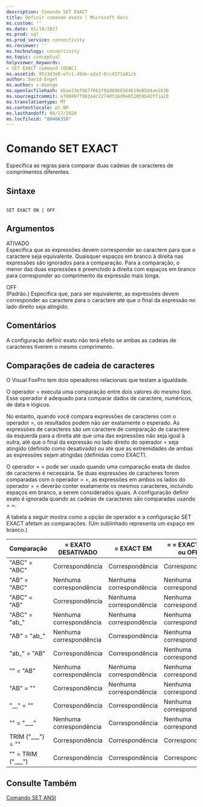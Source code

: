 ```yaml
---
description: Comando SET EXACT
title: Definir comando exato | Microsoft Docs
ms.custom: ''
ms.date: 01/19/2017
ms.prod: sql
ms.prod_service: connectivity
ms.reviewer: ''
ms.technology: connectivity
ms.topic: conceptual
helpviewer_keywords:
- SET EXACT command [ODBC]
ms.assetid: 9533d3e0-e7c1-49de-a3a3-0cc4373a91cb
author: David-Engel
ms.author: v-daenge
ms.openlocfilehash: 6bae23ef0677061f92d0466564619e85d4ae1630
ms.sourcegitcommit: e700497f962e4c2274df16d9e651059b42ff1a10
ms.translationtype: MT
ms.contentlocale: pt-BR
ms.lasthandoff: 08/17/2020
ms.locfileid: "88466358"
---
```

# <a name="set-exact-command"></a>Comando SET EXACT
Especifica as regras para comparar duas cadeias de caracteres de comprimentos diferentes.  
  
## <a name="syntax"></a>Sintaxe  
  
```  
  
SET EXACT ON | OFF  
```  
  
## <a name="arguments"></a>Argumentos  
 ATIVADO  
 Especifica que as expressões devem corresponder ao caractere para que o caractere seja equivalente. Quaisquer espaços em branco à direita nas expressões são ignorados para a comparação. Para a comparação, o menor das duas expressões é preenchido à direita com espaços em branco para corresponder ao comprimento da expressão mais longa.  
  
 OFF  
 (Padrão.) Especifica que, para ser equivalente, as expressões devem corresponder ao caractere para o caractere até que o final da expressão no lado direito seja atingido.  
  
## <a name="remarks"></a>Comentários  
 A configuração definir exato não terá efeito se ambas as cadeias de caracteres tiverem o mesmo comprimento.  
  
## <a name="string-comparisons"></a>Comparações de cadeia de caracteres  
 O Visual FoxPro tem dois operadores relacionais que testam a igualdade.  
  
 O operador = executa uma comparação entre dois valores do mesmo tipo. Esse operador é adequado para comparar dados de caractere, numéricos, de data e lógicos.  
  
 No entanto, quando você compara expressões de caracteres com o operador =, os resultados podem não ser exatamente o esperado. As expressões de caracteres são um caractere de comparação de caractere da esquerda para a direita até que uma das expressões não seja igual à outra, até que o final da expressão no lado direito do operador = seja atingido (definido como desativado) ou até que as extremidades de ambas as expressões sejam atingidas (definidas como EXACT).  
  
 O operador = = pode ser usado quando uma comparação exata de dados de caracteres é necessária. Se duas expressões de caracteres forem comparadas com o operador = =, as expressões em ambos os lados do operador = = deverão conter exatamente os mesmos caracteres, incluindo espaços em branco, a serem considerados iguais. A configuração definir exato é ignorada quando as cadeias de caracteres são comparadas usando = =.  
  
 A tabela a seguir mostra como a opção de operador e a configuração SET EXACT afetam as comparações. (Um sublinhado representa um espaço em branco.)  
  
|Comparação|= EXATO DESATIVADO|= EXACT EM|= = EXACT ON ou OFF|  
|----------------|------------------|-----------------|--------------------------|  
|"ABC" = "ABC"|Correspondência|Correspondência|Correspondência|  
|"AB" = "ABC"|Nenhuma correspondência|Nenhuma correspondência|Nenhuma correspondência|  
|"ABC" = "AB"|Correspondência|Nenhuma correspondência|Nenhuma correspondência|  
|"ABC" = "ab_"|Nenhuma correspondência|Nenhuma correspondência|Nenhuma correspondência|  
|"AB" = "ab_"|Nenhuma correspondência|Correspondência|Nenhuma correspondência|  
|"ab_" = "AB"|Correspondência|Correspondência|Nenhuma correspondência|  
|"" = "AB"|Nenhuma correspondência|Nenhuma correspondência|Nenhuma correspondência|  
|"AB" = ""|Correspondência|Nenhuma correspondência|Nenhuma correspondência|  
|"__" = ""|Correspondência|Correspondência|Nenhuma correspondência|  
|"" = "___"|Nenhuma correspondência|Correspondência|Nenhuma correspondência|  
|TRIM ("___") = ""|Correspondência|Correspondência|Correspondência|  
|"" = TRIM ("___")|Correspondência|Correspondência|Correspondência|  
  
## <a name="see-also"></a>Consulte Também  
 [Comando SET ANSI](../../odbc/microsoft/set-ansi-command.md)
